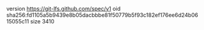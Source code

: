 version https://git-lfs.github.com/spec/v1
oid sha256:fd1105a5b9439e8b05dacbbbe81f50779b5f93c182ef176ee6d24b0615055c11
size 3410
